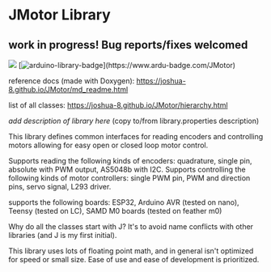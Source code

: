 # JMotor Library

## work in progress! Bug reports/fixes welcomed

![](https://img.shields.io/github/workflow/status/joshua-8/JMotor/actions)
[![arduino-library-badge](https://www.ardu-badge.com/badge/JMotor.svg?)](https://www.ardu-badge.com/JMotor)


reference docs (made with Doxygen): https://joshua-8.github.io/JMotor/md_readme.html

list of all classes: https://joshua-8.github.io/JMotor/hierarchy.html

*add description of library here* (copy to/from library.properties description)

This library defines common interfaces for reading encoders and controlling motors allowing for easy open or closed loop motor control.

Supports reading the following kinds of encoders: quadrature, single pin, absolute with PWM output, AS5048b with I2C. Supports controlling the following kinds of motor controllers: single PWM pin, PWM and direction pins, servo signal, L293 driver. 

supports the following boards:   ESP32, Arduino AVR (tested on nano), Teensy (tested on LC), SAMD M0 boards (tested on feather m0)

Why do all the classes start with J? It's to avoid name conflicts with other libraries (and J is my first initial).

This library uses lots of floating point math, and in general isn't optimized for speed or small size. Ease of use and ease of development is prioritized.
